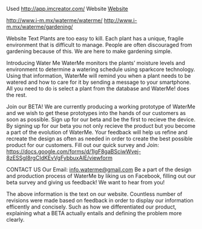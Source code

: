 Used http://app.imcreator.com/
Website
[Website](http://www.i-m.mx/waterme/waterme/)

http://www.i-m.mx/waterme/waterme/
http://www.i-m.mx/waterme/gardening/

Website Text
Plants are too easy to kill. Each plant has a unique, fragile environment that is difficult to manage. People are often discouraged from gardening because of this. We are here to make gardening simple.
 
 Introducing Water Me
WaterMe monitors the plants’ moisture levels and environment to determine a watering schedule using sparkcore technology.  Using that information, WaterMe will remind you when a plant needs to be watered and how to care for it by sending a message to your smartphone.  All you need to do is select a plant from the database and WaterMe! does the rest. 
 
 Join our BETA!
We are currently producing a working prototype of WaterMe and we wish to get these prototypes into the hands of our customers as soon  as possible. Sign up for our beta and be the first to recieve the device. By signing up for our beta you not only recieve the product but you become a part of the evolution of WaterMe. Your feedback will help us refine and recreate the design as often as needed in order to create the best possible product for our customers.
Fill out our quick survey and Join: https://docs.google.com/forms/d/1IgF8gaBSciwWvej-8zESSgI8rgCIdKEvVgFybbuxAIE/viewform

CONTACT US
Our Email: info.waterme@gmail.com
Be a part of the design and production process of WaterMe by liking us on Facebook, filling out our beta survey and giving us feedback! We want to hear from you! 
 
The above information is the text on our website. Countless number of revisions were made based on feedback in order to display our information efficently and concisely. 
Such as how we differentiated our product, explaining what a BETA actually entails and defining the problem more clearly.
